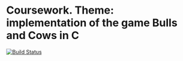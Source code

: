 # Coursework. Theme: implementation of the game Bulls and Cows in C
[![Build Status](https://travis-ci.org/Grinch228/bulls-and-cows.svg?branch=master)](https://travis-ci.org/Grinch228/bulls-and-cows)
